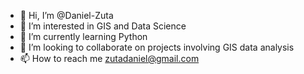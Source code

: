 - 👋 Hi, I’m @Daniel-Zuta
- 👀 I’m interested in GIS and Data Science
- 🌱 I’m currently learning Python
- 💞️ I’m looking to collaborate on projects involving GIS data analysis 
- 📫 How to reach me zutadaniel@gmail.com

<!---
Daniel-Zuta/Daniel-Zuta is a ✨ special ✨ repository because its `README.md` (this file) appears on your GitHub profile.
You can click the Preview link to take a look at your changes.
--->
